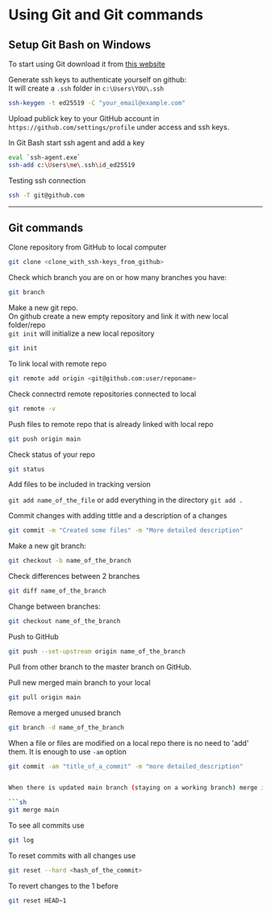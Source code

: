 # Using Git and Git commands

## Setup Git Bash on Windows

To start using Git download it from [this website](https://git-scm.com/downloads/win)

Generate ssh keys to authenticate yourself on github:  
It will create a `.ssh` folder in `c:\Users\YOU\.ssh`

```sh
ssh-keygen -t ed25519 -C "your_email@example.com"
```

Upload publick key to your GitHub account in `https://github.com/settings/profile` under access and ssh keys.

In Git Bash start ssh agent and add a key

```sh
eval `ssh-agent.exe`
ssh-add c:\Users\me\.ssh\id_ed25519
```

Testing ssh connection

```sh
ssh -T git@github.com
```

---------

## Git commands

Clone repository from GitHub to local computer

```sh
git clone <clone_with_ssh-keys_from_github>
```

Check which branch you are on or how many branches you have:

```sh
git branch
```
Make a new git repo.  
On github create a new empty repository and link it with new local folder/repo  
`git init` will initialize a new local repository

```sh
git init
```

To link local with remote repo

```sh
git remote add origin <git@github.com:user/reponame>
```

Check connectrd remote repositories connected to local  

```sh
git remote -v
```

Push files to remote repo that is already linked with local repo

```sh
git push origin main
```

Check status of your repo

```sh
git status
```

Add files to be included in tracking version

`git add name_of_the_file` or add everything in the directory `git add .`

Commit changes with adding tittle and a description of a changes

```sh
git commit -m "Created some files" -m "More detailed description"
```

Make a new git branch:

```sh
git checkout -b name_of_the_branch
```

Check differences between 2 branches

```sh
git diff name_of_the_branch
```

Change between branches:
```sh
git checkout name_of_the_branch
```

Push to GitHub

```sh
git push --set-upstream origin name_of_the_branch
```

Pull from other branch to the master branch on GitHub.

Pull new merged main branch to your local

```sh
git pull origin main
```

Remove a merged unused branch

```sh
git branch -d name_of_the_branch
```

When a file or files are modified on a local repo there is no need to 'add' them. It is enough to use `-am` option  
```sh
git commit -am "title_of_a_commit" -m "more detailed_description"


When there is updated main branch (staying on a working branch) merge it to the working branch with

```sh
git merge main
```

To see all commits use

```sh
git log
```

To reset commits with all changes use

```sh
git reset --hard <hash_of_the_commit>
```

To revert changes to the 1 before

```sh
git reset HEAD~1
```






